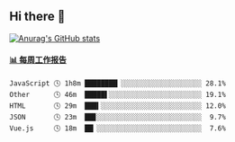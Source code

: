 ## Hi there 👋

[![Anurag's GitHub stats](https://github-readme-stats.vercel.app/api?username=OriLight152)](https://github.com/anuraghazra/github-readme-stats)

<!--
**OriLight152/OriLight152** is a ✨ _special_ ✨ repository because its `README.md` (this file) appears on your GitHub profile.

Here are some ideas to get you started:

- 🔭 I’m currently working on ...
- 🌱 I’m currently learning ...
- 👯 I’m looking to collaborate on ...
- 🤔 I’m looking for help with ...
- 💬 Ask me about ...
- 📫 How to reach me: ...
- 😄 Pronouns: ...
- ⚡ Fun fact: ...
-->

<!-- waka-box start -->
#### <a href="https://gist.github.com/92c8d5b388768c10efcba86e82b7c4fb" target="_blank">📊 每周工作报告</a>
```text
JavaScript 🕓 1h8m ████████▏░░░░░░░░░░░░░░░░░░░░ 28.1%
Other      🕓 46m  █████▌░░░░░░░░░░░░░░░░░░░░░░░ 19.1%
HTML       🕓 29m  ███▍░░░░░░░░░░░░░░░░░░░░░░░░░ 12.0%
JSON       🕓 23m  ██▊░░░░░░░░░░░░░░░░░░░░░░░░░░  9.7%
Vue.js     🕓 18m  ██▏░░░░░░░░░░░░░░░░░░░░░░░░░░  7.6%
```
<!-- Powered by https://github.com/journey-ad/waka-box-go . -->
<!-- waka-box end -->
